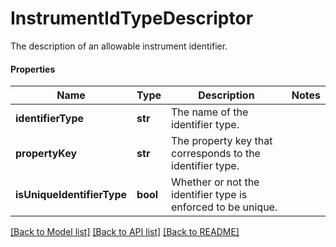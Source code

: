 # InstrumentIdTypeDescriptor

The description of an allowable instrument identifier.

#### Properties
Name | Type | Description | Notes
------------ | ------------- | ------------- | -------------
**identifierType** | **str** | The name of the identifier type. | 
**propertyKey** | **str** | The property key that corresponds to the identifier type. | 
**isUniqueIdentifierType** | **bool** | Whether or not the identifier type is enforced to be unique. | 

[[Back to Model list]](../README.md#documentation-for-models) [[Back to API list]](../README.md#documentation-for-api-endpoints) [[Back to README]](../README.md)

